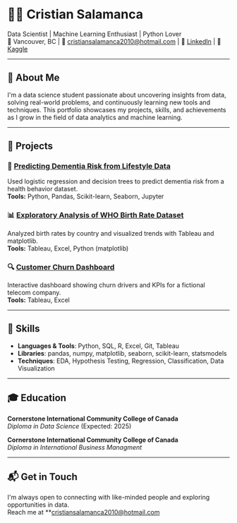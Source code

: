 # 👩‍💻 Cristian Salamanca 

Data Scientist | Machine Learning Enthusiast | Python Lover  
📍 Vancouver, BC | 📧 cristiansalamanca2010@hotmail.com | 💼 [LinkedIn](https://www.linkedin.com/in/cristian-salamanca2529/) | 🧠 [Kaggle](https://www.kaggle.com/cristiansalamanca) 

---

## 📌 About Me

I'm a data science student passionate about uncovering insights from data, solving real-world problems, and continuously learning new tools and techniques. This portfolio showcases my projects, skills, and achievements as I grow in the field of data analytics and machine learning.

---

## 💼 Projects

### 🧠 **[Predicting Dementia Risk from Lifestyle Data](https://github.com/yourusername/dementia-risk-model)**  
Used logistic regression and decision trees to predict dementia risk from a health behavior dataset.  
**Tools:** Python, Pandas, Scikit-learn, Seaborn, Jupyter

### 📊 **[Exploratory Analysis of WHO Birth Rate Dataset](https://github.com/yourusername/birthrate-eda)**  
Analyzed birth rates by country and visualized trends with Tableau and matplotlib.  
**Tools:** Tableau, Excel, Python (matplotlib)

### 🔍 **[Customer Churn Dashboard](https://public.tableau.com/app/profile/yourprofile/viz/CustomerChurnDashboard)**  
Interactive dashboard showing churn drivers and KPIs for a fictional telecom company.  
**Tools:** Tableau, Excel

---

## 🧰 Skills

- **Languages & Tools**: Python, SQL, R, Excel, Git, Tableau  
- **Libraries**: pandas, numpy, matplotlib, seaborn, scikit-learn, statsmodels  
- **Techniques**: EDA, Hypothesis Testing, Regression, Classification, Data Visualization  

---

## 🎓 Education

**Cornerstone International Community College of Canada**  
*Diploma in Data Science* (Expected: 2025)

**Cornerstone International Community College of Canada**  
*Diploma in International Business Managment* 

---

## 📬 Get in Touch

I'm always open to connecting with like-minded people and exploring opportunities in data.  
Reach me at **cristiansalamanca2010@hotmail.com
